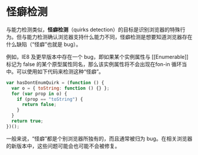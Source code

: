# 怪癖检测

与能力检测类似，**怪癖检测**（quirks detection）的目标是识别浏览器的特殊行为。但与能力检测确认浏览器支持什么能力不同，怪癖检测是想要知道浏览器存在什么缺陷（“怪癖”也就是 bug）。

例如，IE8 及更早版本中存在一个 bug，即如果某个实例属性与 [[Enumerable]] 标记为 false 的某个原型属性同名，那么该实例属性将不会出现在fon-in 循环当中。可以使用如下代码来检测这种“怪癖”。

```javascript
var hasDontEnumQuirk = (function () {
  var o = { toString: function () {} };
  for (var prop in o) {
    if (prop == "toString") {
      return false;
    }
  }
  return true;
})();
```

一般来说，“怪癖”都是个别浏览器所独有的，而且通常被归为 bug。在相关浏览器的新版本中，这些问题可能会也可能不会被修复。
